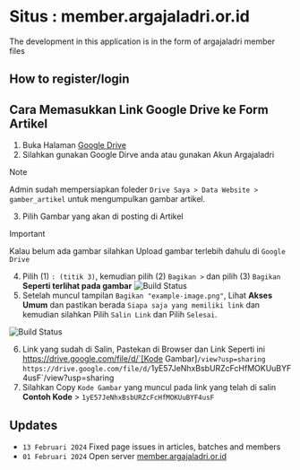 # Situs : member.argajaladri.or.id

The development in this application is in the form of argajaladri member files

## How to register/login

## Cara Memasukkan Link Google Drive ke Form Artikel

1. Buka Halaman [Google Drive](https://drive.google.com)
2. Silahkan gunakan Google Dirve anda atau gunakan Akun Argajaladri

> [!NOTE]
> Admin sudah mempersiapkan foleder `Drive Saya > Data Website > gamber_artikel` untuk mengumpulkan gambar artikel.

3. Pilih Gambar yang akan di posting di Artikel

> [!IMPORTANT]  
>
> Kalau belum ada gambar silahkan Upload gambar terlebih dahulu di `Google Drive`

4. Pilih (1) `: (titik 3)`, kemudian pilih (2) `Bagikan >` dan pilih (3) `Bagikan` **Seperti terlihat pada gambar**
        ![Build Status](https://lh3.googleusercontent.com/d/14yeVZbuUmY7ovt3Q2LyEX4De0FT6llTa)
5. Setelah muncul tampilan `Bagikan "example-image.png"`, Lihat **Akses Umum** dan pastikan berada `Siapa saja yang memiliki link` dan kemudian silahkan Pilih `Salin Link` dan Pilih `Selesai`.

![Build Status](https://lh3.googleusercontent.com/d/1yE57JeNhxBsbURZcFcHfMOKUuBYF4usF)

6. Link yang sudah di Salin, Pastekan di Browser dan Link Seperti ini https://drive.google.com/file/d/`[Kode Gambar]`/view?usp=sharing
   https://drive.google.com/file/d/`1yE57JeNhxBsbURZcFcHfMOKUuBYF4usF`/view?usp=sharing
7. Silahkan Copy `Kode Gambar` yang muncul pada link yang telah di salin **Contoh Kode** > `1yE57JeNhxBsbURZcFcHfMOKUuBYF4usF`

## Updates

- `13 Februari 2024` Fixed page issues in articles, batches and members
- `01 Februari 2024` Open server [member.argajaladri.or.id](https://argajaladri.or.id)
